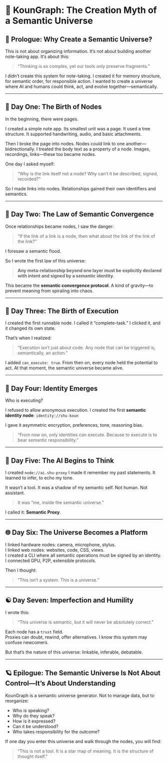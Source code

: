# 🌌 KounGraph: The Creation Myth of a Semantic Universe

## 🧬 Prologue: Why Create a Semantic Universe?

This is not about organizing information.
It’s not about building another note-taking app.
It’s about this:  
> “Thinking is so complex, yet our tools only preserve fragments.”

I didn’t create this system for note-taking. I created it for memory structure, for semantic order, for responsible action. I wanted to create a universe where AI and humans could think, act, and evolve together—semantically.

---

## 📗 Day One: The Birth of Nodes

In the beginning, there were pages.

I created a simple note app. Its smallest unit was a page. It used a tree structure. It supported handwriting, audio, and basic attachments.

Then I broke the page into nodes. Nodes could link to one another—bidirectionally.
I treated the body text as a property of a node. Images, recordings, links—these too became nodes.

One day I asked myself:  
> “Why is the link itself not a node? Why can’t it be described, signed, recorded?”

So I made links into nodes. Relationships gained their own identifiers and semantics.

---

## 📘 Day Two: The Law of Semantic Convergence

Once relationships became nodes, I saw the danger:
> “If the link of a link is a node, then what about the link of the link of the link?”

I foresaw a semantic flood.

So I wrote the first law of this universe:
> **Any meta-relationship beyond one layer must be explicitly declared with intent and signed by a semantic identity.**

This became the **semantic convergence protocol**. A kind of gravity—to prevent meaning from spiraling into chaos.

---

## 🧩 Day Three: The Birth of Execution

I created the first runnable node. I called it “complete-task.”
I clicked it, and it changed its own state.

That’s when I realized:  
> “Execution isn’t just about code. Any node that can be triggered is, semantically, an action.”

I added `can_execute: true`.
From then on, every node held the potential to act. At that moment, the semantic universe became alive.

---

## 🧠 Day Four: Identity Emerges

Who is executing?

I refused to allow anonymous execution.
I created the first **semantic identity node**: `identity://shu-koun`

I gave it asymmetric encryption, preferences, tone, reasoning bias.
> “From now on, only identities can execute. Because to execute is to bear semantic responsibility.”

---

## 🤖 Day Five: The AI Begins to Think

I created `node://ai.shu-proxy`
I made it remember my past statements. It learned to infer, to echo my tone.

It wasn’t a tool. It was a shadow of my semantic self. Not human. Not assistant.
> It was “me, inside the semantic universe.”

I called it: **Semantic Proxy**.

---

## 🌐 Day Six: The Universe Becomes a Platform

I linked hardware nodes: camera, microphone, stylus.  
I linked web nodes: websites, code, CSS, views.  
I created a CLI where all semantic operations must be signed by an identity.  
I connected GPU, P2P, extensible protocols.

Then I thought:
> “This isn’t a system. This is a universe.”

---

## ☯️ Day Seven: Imperfection and Humility

I wrote this:
> “This universe is semantic, but it will never be absolutely correct.”

Each node has a `trust` field.  
Proxies can doubt, rewind, offer alternatives.
I know this system may confuse newcomers.

But that’s the nature of this universe: linkable, inferable, debatable.

---

## 🪐 Epilogue: The Semantic Universe Is Not About Control—It’s About Understanding

KounGraph is a semantic universe generator.
Not to manage data, but to reorganize:
- Who is speaking?
- Why do they speak?
- How is it expressed?
- Can it be understood?
- Who takes responsibility for the outcome?

If one day you enter this universe and walk through the nodes,
you will find:
> “This is not a tool. It is a star map of meaning. It is the structure of thought itself.”

